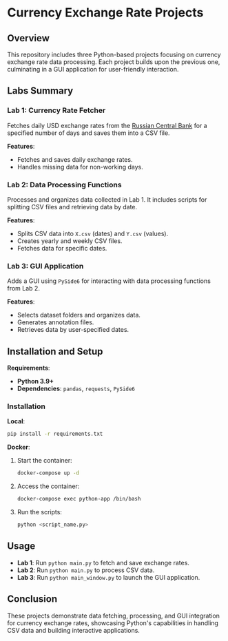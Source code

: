 
# Currency Exchange Rate Projects

## Overview

This repository includes three Python-based projects focusing on currency exchange rate data processing. Each project builds upon the previous one, culminating in a GUI application for user-friendly interaction.

## Labs Summary

### Lab 1: Currency Rate Fetcher
Fetches daily USD exchange rates from the [Russian Central Bank](https://www.cbr-xml-daily.ru) for a specified number of days and saves them into a CSV file.

**Features**:
- Fetches and saves daily exchange rates.
- Handles missing data for non-working days.

### Lab 2: Data Processing Functions
Processes and organizes data collected in Lab 1. It includes scripts for splitting CSV files and retrieving data by date.

**Features**:
- Splits CSV data into `X.csv` (dates) and `Y.csv` (values).
- Creates yearly and weekly CSV files.
- Fetches data for specific dates.

### Lab 3: GUI Application
Adds a GUI using `PySide6` for interacting with data processing functions from Lab 2.

**Features**:
- Selects dataset folders and organizes data.
- Generates annotation files.
- Retrieves data by user-specified dates.

## Installation and Setup

**Requirements**:
- **Python 3.9+**
- **Dependencies**: `pandas`, `requests`, `PySide6`

### Installation
**Local**:
```bash
pip install -r requirements.txt
```

**Docker**:
1. Start the container:
    ```bash
    docker-compose up -d
    ```
2. Access the container:
    ```bash
    docker-compose exec python-app /bin/bash
    ```
3. Run the scripts:
    ```bash
    python <script_name.py>
    ```

## Usage

- **Lab 1**: Run `python main.py` to fetch and save exchange rates.
- **Lab 2**: Run `python main.py` to process CSV data.
- **Lab 3**: Run `python main_window.py` to launch the GUI application.

## Conclusion

These projects demonstrate data fetching, processing, and GUI integration for currency exchange rates, showcasing Python's capabilities in handling CSV data and building interactive applications.
